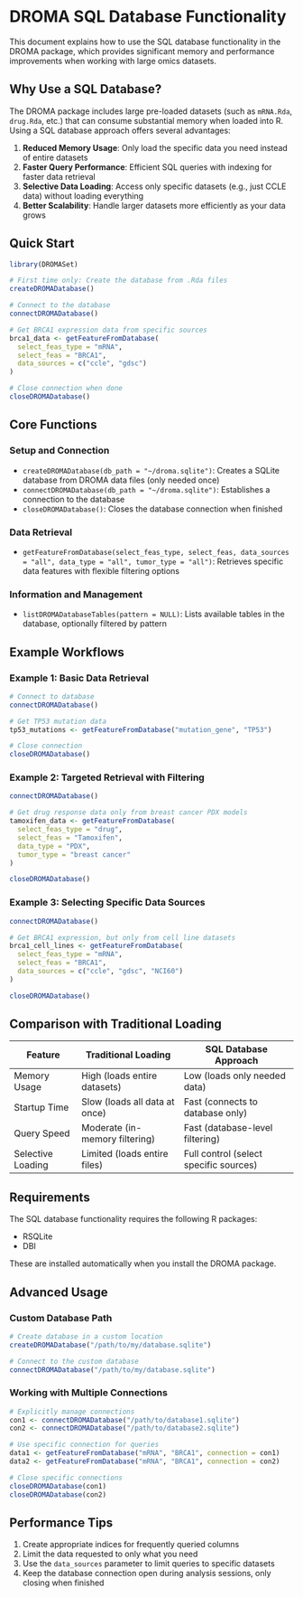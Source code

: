 # DROMA SQL Database Functionality

This document explains how to use the SQL database functionality in the DROMA package, which provides significant memory and performance improvements when working with large omics datasets.

## Why Use a SQL Database?

The DROMA package includes large pre-loaded datasets (such as `mRNA.Rda`, `drug.Rda`, etc.) that can consume substantial memory when loaded into R. Using a SQL database approach offers several advantages:

1. **Reduced Memory Usage**: Only load the specific data you need instead of entire datasets
2. **Faster Query Performance**: Efficient SQL queries with indexing for faster data retrieval
3. **Selective Data Loading**: Access only specific datasets (e.g., just CCLE data) without loading everything
4. **Better Scalability**: Handle larger datasets more efficiently as your data grows

## Quick Start

```r
library(DROMASet)

# First time only: Create the database from .Rda files
createDROMADatabase()

# Connect to the database
connectDROMADatabase()

# Get BRCA1 expression data from specific sources
brca1_data <- getFeatureFromDatabase(
  select_feas_type = "mRNA", 
  select_feas = "BRCA1",
  data_sources = c("ccle", "gdsc")
)

# Close connection when done
closeDROMADatabase()
```

## Core Functions

### Setup and Connection

- `createDROMADatabase(db_path = "~/droma.sqlite")`: Creates a SQLite database from DROMA data files (only needed once)
- `connectDROMADatabase(db_path = "~/droma.sqlite")`: Establishes a connection to the database
- `closeDROMADatabase()`: Closes the database connection when finished

### Data Retrieval

- `getFeatureFromDatabase(select_feas_type, select_feas, data_sources = "all", data_type = "all", tumor_type = "all")`: 
  Retrieves specific data features with flexible filtering options
  
### Information and Management

- `listDROMADatabaseTables(pattern = NULL)`: Lists available tables in the database, optionally filtered by pattern

## Example Workflows

### Example 1: Basic Data Retrieval

```r
# Connect to database
connectDROMADatabase()

# Get TP53 mutation data
tp53_mutations <- getFeatureFromDatabase("mutation_gene", "TP53")

# Close connection
closeDROMADatabase()
```

### Example 2: Targeted Retrieval with Filtering

```r
connectDROMADatabase()

# Get drug response data only from breast cancer PDX models
tamoxifen_data <- getFeatureFromDatabase(
  select_feas_type = "drug",
  select_feas = "Tamoxifen",
  data_type = "PDX",
  tumor_type = "breast cancer"
)

closeDROMADatabase()
```

### Example 3: Selecting Specific Data Sources

```r
connectDROMADatabase()

# Get BRCA1 expression, but only from cell line datasets
brca1_cell_lines <- getFeatureFromDatabase(
  select_feas_type = "mRNA",
  select_feas = "BRCA1",
  data_sources = c("ccle", "gdsc", "NCI60")
)

closeDROMADatabase()
```

## Comparison with Traditional Loading

| Feature | Traditional Loading | SQL Database Approach |
|---------|---------------------|------------------------|
| Memory Usage | High (loads entire datasets) | Low (loads only needed data) |
| Startup Time | Slow (loads all data at once) | Fast (connects to database only) |
| Query Speed | Moderate (in-memory filtering) | Fast (database-level filtering) |
| Selective Loading | Limited (loads entire files) | Full control (select specific sources) |

## Requirements

The SQL database functionality requires the following R packages:
- RSQLite
- DBI

These are installed automatically when you install the DROMA package.

## Advanced Usage

### Custom Database Path

```r
# Create database in a custom location
createDROMADatabase("/path/to/my/database.sqlite")

# Connect to the custom database
connectDROMADatabase("/path/to/my/database.sqlite")
```

### Working with Multiple Connections

```r
# Explicitly manage connections
con1 <- connectDROMADatabase("/path/to/database1.sqlite")
con2 <- connectDROMADatabase("/path/to/database2.sqlite")

# Use specific connection for queries
data1 <- getFeatureFromDatabase("mRNA", "BRCA1", connection = con1)
data2 <- getFeatureFromDatabase("mRNA", "BRCA1", connection = con2)

# Close specific connections
closeDROMADatabase(con1)
closeDROMADatabase(con2)
```

## Performance Tips

1. Create appropriate indices for frequently queried columns
2. Limit the data requested to only what you need
3. Use the `data_sources` parameter to limit queries to specific datasets
4. Keep the database connection open during analysis sessions, only closing when finished 
